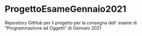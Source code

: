 # ProgettoEsameGennaio2021
Repository GitHub per il progetto per la consegna dell' esame di "Programmazione ad Oggetti" di Gennaio 2021
